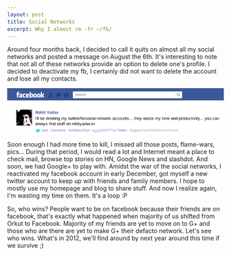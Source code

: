 ```yaml
---
layout: post
title: Social Networks
excerpt: Why I almost rm -fr ~/fb/
---
```


Around four months back, I decided to call it quits on almost all my social networks and posted a message on August the 6th. It's interesting to note that not all of these networks provide an option to delete one's profile. I decided to deactivate my fb, I certainly did not want to delete the account and lose all my contacts.

<p align="center"><img align="center" src="/images/fb-delete.png"></p>

Soon enough I had more time to kill, I missed all those posts, flame-wars, pics... During that period, I would read a lot and Internet meant a place to check mail, browse top stories on HN, Google News and slashdot. And soon, we had Google+ to play with. Amidst the war of the social networks, I reactivated my facebook account in early December, got myself a new twitter account to keep up with friends and family members. I hope to mostly use my homepage and blog to share stuff. And now I realize again, I'm wasting my time on them. It's a loop :P

So, who wins? People want to be on facebook because their friends are on facebook, that's exactly what happened when majority of us shifted from Orkut to Facebook. Majority of my friends are yet to move on to G+ and those who are there are yet to make G+ their defacto network. Let's see who wins. What's in 2012, we'll find around by next year around this time if we survive ;)
